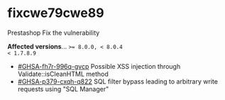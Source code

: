 # fixcwe79cwe89
Prestashop Fix the vulnerability 

**Affected versions**...
``>= 8.0.0, < 8.0.4``\
``< 1.7.8.9``
* [#GHSA-fh7r-996q-gvcp](https://github.com/advisories/GHSA-fh7r-996q-gvcp) Possible XSS injection through Validate::isCleanHTML method
* [#GHSA-p379-cxqh-q822](https://github.com/advisories/GHSA-p379-cxqh-q822) SQL filter bypass leading to arbitrary write requests using "SQL Manager"

